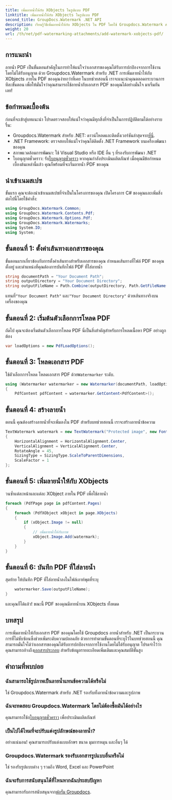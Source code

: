 ```yaml
---
title: เพิ่มลายน้ำให้กับ XObjects ในรูปแบบ PDF
linktitle: เพิ่มลายน้ำให้กับ XObjects ในรูปแบบ PDF
second_title: GroupDocs.Watermark .NET API
description: เรียนรู้วิธีเพิ่มลายน้ำให้กับ XObjects ใน PDF โดยใช้ Groupdocs.Watermark สำหรับ .NET ปฏิบัติตามคำแนะนำทีละขั้นตอนของเราเพื่อการนำไปปฏิบัติที่ง่ายดาย
weight: 20
url: /th/net/pdf-watermarking-attachments/add-watermark-xobjects-pdf/
---
```

## การแนะนำ
ลายน้ำ PDF เป็นขั้นตอนสำคัญในการทำให้แน่ใจว่าเอกสารของคุณได้รับการปกป้องจากการใช้งานโดยไม่ได้รับอนุญาต ด้วย Groupdocs.Watermark สำหรับ .NET การเพิ่มลายน้ำให้กับ XObjects ภายใน PDF ของคุณง่ายกว่าที่เคย ในบทช่วยสอนนี้ เราจะแนะนำคุณตลอดกระบวนการทีละขั้นตอน เพื่อให้มั่นใจว่าคุณสามารถใช้ลายน้ำกับเอกสาร PDF ของคุณได้อย่างมั่นใจ มาเริ่มกันเลย!
## ข้อกำหนดเบื้องต้น
ก่อนที่จะเข้าสู่บทแนะนำ โปรดตรวจสอบให้แน่ใจว่าคุณมีทุกสิ่งที่จำเป็นในการปฏิบัติตามได้อย่างราบรื่น:
-  Groupdocs.Watermark สำหรับ .NET: ดาวน์โหลดและติดตั้งเวอร์ชันล่าสุดจาก[ที่นี่](https://releases.groupdocs.com/Watermark/net/).
- .NET Framework: ตรวจสอบให้แน่ใจว่าคุณได้ติดตั้ง .NET Framework บนเครื่องพัฒนาของคุณ
- สภาพแวดล้อมการพัฒนา: ใช้ Visual Studio หรือ IDE อื่น ๆ ที่รองรับการพัฒนา .NET
-  ใบอนุญาตชั่วคราว: รับ[ใบอนุญาตชั่วคราว](https://purchase.groupdocs.com/temporary-license/) หากคุณกำลังประเมินผลิตภัณฑ์
เมื่อคุณมีข้อกำหนดเบื้องต้นเหล่านี้แล้ว คุณก็พร้อมที่จะเริ่มลายน้ำ PDF ของคุณ
## นำเข้าเนมสเปซ
ขั้นแรก คุณจะต้องนำเข้าเนมสเปซที่จำเป็นในโครงการของคุณ เปิดโครงการ C# ของคุณและเพิ่มสิ่งต่อไปนี้โดยใช้คำสั่ง:
```csharp
using GroupDocs.Watermark.Common;
using GroupDocs.Watermark.Contents.Pdf;
using GroupDocs.Watermark.Options.Pdf;
using GroupDocs.Watermark.Watermarks;
using System.IO;
using System;
```
## ขั้นตอนที่ 1: ตั้งค่าเส้นทางเอกสารของคุณ
ขั้นตอนแรกเกี่ยวข้องกับการตั้งค่าเส้นทางสำหรับเอกสารของคุณ กำหนดเส้นทางที่ไฟล์ PDF ของคุณตั้งอยู่ และตำแหน่งที่คุณต้องการบันทึกไฟล์ PDF ที่ใส่ลายน้ำ
```csharp
string documentPath = "Your Document Path";
string outputDirectory = "Your Document Directory";
string outputFileName = Path.Combine(outputDirectory, Path.GetFileName(documentPath));
```
 แทนที่`"Your Document Path"` และ`"Your Document Directory"` ด้วยเส้นทางจริงบนเครื่องของคุณ
## ขั้นตอนที่ 2: เริ่มต้นตัวเลือกการโหลด PDF
ถัดไป คุณจะต้องเริ่มต้นตัวเลือกการโหลด PDF นี่เป็นสิ่งสำคัญสำหรับการโหลดเนื้อหา PDF อย่างถูกต้อง
```csharp
var loadOptions = new PdfLoadOptions();
```
## ขั้นตอนที่ 3: โหลดเอกสาร PDF
ใช้ตัวเลือกการโหลด โหลดเอกสาร PDF ด้วย`Watermarker` ระดับ.
```csharp
using (Watermarker watermarker = new Watermarker(documentPath, loadOptions))
{
    PdfContent pdfContent = watermarker.GetContent<PdfContent>();
```
## ขั้นตอนที่ 4: สร้างลายน้ำ
ตอนนี้ คุณต้องสร้างลายน้ำที่จะเพิ่มลงใน PDF สำหรับบทช่วยสอนนี้ เราจะสร้างลายน้ำข้อความ
```csharp
TextWatermark watermark = new TextWatermark("Protected image", new Font("Arial", 8))
{
    HorizontalAlignment = HorizontalAlignment.Center,
    VerticalAlignment = VerticalAlignment.Center,
    RotateAngle = 45,
    SizingType = SizingType.ScaleToParentDimensions,
    ScaleFactor = 1
};
```
## ขั้นตอนที่ 5: เพิ่มลายน้ำให้กับ XObjects
วนซ้ำแต่ละหน้าและแต่ละ XObject ภายใน PDF เพื่อใช้ลายน้ำ
```csharp
foreach (PdfPage page in pdfContent.Pages)
{
    foreach (PdfXObject xObject in page.XObjects)
    {
        if (xObject.Image != null)
        {
            // เพิ่มลายน้ำให้กับภาพ
            xObject.Image.Add(watermark);
        }
    }
}
```
## ขั้นตอนที่ 6: บันทึก PDF ที่ใส่ลายน้ำ
สุดท้าย ให้บันทึก PDF ที่ใส่ลายน้ำลงในไฟล์เอาท์พุตที่ระบุ
```csharp
    watermarker.Save(outputFileName);
}
```
และคุณก็ได้แล้ว! ขณะนี้ PDF ของคุณมีลายน้ำบน XObjects ทั้งหมด
## บทสรุป
 การเพิ่มลายน้ำให้กับเอกสาร PDF ของคุณโดยใช้ Groupdocs ลายน้ำสำหรับ .NET เป็นกระบวนการที่ไม่ซับซ้อนซึ่งช่วยเพิ่มระดับความปลอดภัย ด้วยการทำตามขั้นตอนที่ระบุไว้ในบทช่วยสอนนี้ คุณสามารถมั่นใจได้ว่าเอกสารของคุณได้รับการปกป้องจากการใช้งานโดยไม่ได้รับอนุญาต โปรดจำไว้ว่า คุณสามารถอ้างถึง[เอกสารประกอบ](https://tutorials.groupdocs.com/Watermark/net/) สำหรับข้อมูลรายละเอียดเพิ่มเติมและคุณสมบัติขั้นสูง
## คำถามที่พบบ่อย
### ฉันสามารถใช้รูปภาพเป็นลายน้ำแทนข้อความได้หรือไม่
ใช่ Groupdocs.Watermark สำหรับ .NET รองรับทั้งลายน้ำข้อความและรูปภาพ
### ฉันจะทดสอบ Groupdocs.Watermark โดยไม่ต้องซื้อมันได้อย่างไร
 คุณสามารถใช้ก[ใบอนุญาตชั่วคราว](https://purchase.groupdocs.com/temporary-license/) เพื่อประเมินผลิตภัณฑ์
### เป็นไปได้ไหมที่จะปรับแต่งรูปลักษณ์ของลายน้ำ?
อย่างแน่นอน! คุณสามารถปรับแต่งแบบอักษร ขนาด มุมการหมุน และอื่นๆ ได้
### Groupdocs.Watermark รองรับเอกสารรูปแบบอื่นหรือไม่
ใช่ รองรับรูปแบบต่าง ๆ รวมถึง Word, Excel และ PowerPoint
### ฉันจะรับการสนับสนุนได้ที่ไหนหากฉันประสบปัญหา
 คุณสามารถรับการสนับสนุนจาก[ฟอรั่ม Groupdocs](https://forum.groupdocs.com/c/watermark/19).